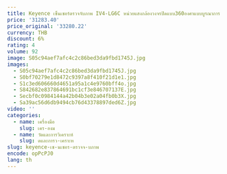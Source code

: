 ```yaml
---
title: Keyence เซ็นเซอร์ตรวจจับภาพ IV4-LG6C หน่วยแสงกล้องวงจรปิดแบบ360องศาแบบบูรณาการ
price: '31283.40'
price_original: '33280.22'
currency: THB
discount: 6%
rating: 4
volume: 92
image: S05c94aef7afc4c2c86bed3da9fbd1745J.jpg
images:
  - S05c94aef7afc4c2c86bed3da9fbd1745J.jpg
  - S0bf70279e1d8472c9397a8f410f21d1e1.jpg
  - S1c3ed606660d4651a95a1c4e9760bff4o.jpg
  - S842682e837864691bc1cf3e846707137E.jpg
  - Secbf0c0984144a42b04b3e02a04fb0b3X.jpg
  - Sa39ac56d6db9494cb76d43378897ded6Z.jpg
video: ''
categories:
  - name: เครื่องมือ
    slug: เคร-องม
  - name: วัดและการวิเคราะห์
    slug: ดและการว-เคราะห
slug: keyence-เซ-นเซอร-ตรวจจ-บภาพ
encode: opPcPJ0
lang: th
---
```

  